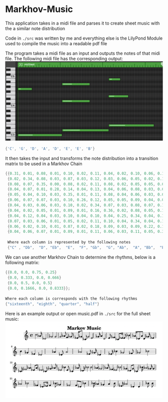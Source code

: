 # Markhov-Music
This application takes in a midi file and parses it to create sheet music with the a similar note distribution

Code in `./src` was written by me and everything else is the LilyPond Module used to compile the music into a readable pdf file

The program takes a midi file as an input and outputs the notes of that midi file. The following midi file has the corresponding output:
![test](Midi_Example_Input.png?raw=true "Title")
```c++
{'C', 'G', 'D', 'A', 'D', 'E', 'E', 'B'}
```

It then takes the input and transforms the note distribution into a transition matrix to be used in a Markhov Chain

```c++
{{0.31, 0.01, 0.08, 0.01, 0.10, 0.02, 0.11, 0.04, 0.02, 0.10, 0.06, 0.12},
 {0.02, 0.34, 0.08, 0.03, 0.07, 0.03, 0.12, 0.03, 0.06, 0.05, 0.02, 0.14},
 {0.08, 0.07, 0.35, 0.00, 0.08, 0.02, 0.11, 0.08, 0.02, 0.05, 0.05, 0.09},
 {0.04, 0.07, 0.01, 0.28, 0.14, 0.04, 0.13, 0.04, 0.06, 0.08, 0.03, 0.09},
 {0.05, 0.04, 0.10, 0.03, 0.35, 0.01, 0.11, 0.08, 0.04, 0.06, 0.03, 0.09},
 {0.06, 0.07, 0.07, 0.03, 0.10, 0.26, 0.12, 0.05, 0.05, 0.09, 0.04, 0.07},
 {0.04, 0.03, 0.06, 0.03, 0.10, 0.02, 0.34, 0.07, 0.03, 0.08, 0.07, 0.12},
 {0.04, 0.02, 0.05, 0.01, 0.09, 0.01, 0.16, 0.36, 0.02, 0.08, 0.05, 0.11},
 {0.04, 0.12, 0.04, 0.03, 0.10, 0.04, 0.10, 0.04, 0.25, 0.34, 0.04, 0.12},
 {0.07, 0.03, 0.06, 0.01, 0.05, 0.02, 0.11, 0.10, 0.04, 0.34, 0.04, 0.12},
 {0.06, 0.02, 0.10, 0.01, 0.07, 0.02, 0.18, 0.09, 0.03, 0.09, 0.22, 0.12},
 {0.04, 0.06, 0.07, 0.01, 0.09, 0.01, 0.11, 0.06, 0.03, 0.11, 0.05, 0.35}};

 Where each column is represented by the following notes
 {"C" , "Db",  "D", "Eb",  "E",  "F", "Gb",  "G", "Ab",  "A", "Bb",  "B"}
 ```
We can use another Markhov Chain to determine the rhythms, below is a following matrix:

```c++
{{0.0, 0.0, 0.75, 0.25}
 {0.0, 0.333, 0.0, 0.666}
 {0.0, 0.5, 0.0, 0.5}
 {0.0, 0.1666, 0.0, 0.8333}};

Where each column is corresponds with the following rhythms
{"sixteenth", "eighth", "quarter", "half"}
```

Here is an example output or open music.pdf in `./src` for the full sheet music:
![test](Example.png?raw=true "Title")
